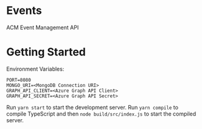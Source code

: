 # Events
ACM Event Management API

# Getting Started

Environment Variables:
```
PORT=8080
MONGO_URI=<MongoDB Connection URI>
GRAPH_API_CLIENT=<Azure Graph API Client>
GRAPH_API_SECRET=<Azure Graph API Secret>
```
Run `yarn start` to start the development server. Run `yarn compile` to compile TypeScript and then `node build/src/index.js` to start the compiled server.